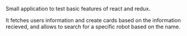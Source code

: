 Small application to test basic features of react and redux.

It fetches users information and create cards based on the information recieved, and allows to search for a specific robot based on the name.

